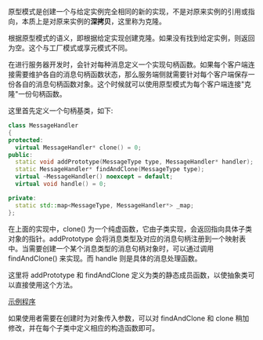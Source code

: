 
原型模式是创建一个与给定实例完全相同的新的实现，不是对原来实例的引用或指向，本质上是对原来实例的**深拷贝**，这里称为克隆。

根据原型模式的语义，即根据给定实现创建克隆。如果没有找到给定实例，则返回为空。这个与工厂模式或享元模式不同。

在进行服务器开发时，会针对每种消息定义一个实现句柄函数。如果每个客户端连接需要维护各自的消息句柄函数状态，那么服务端侧就需要针对每个客户端保存一份各自的消息句柄函数对象。这个时候就可以使用原型模式为每个客户端连接"克隆"一份句柄函数。

这里首先定义一个句柄基类，如下:
```c++
class MessageHandler
{
protected:
  virtual MessageHandler* clone() = 0;
public:
  static void addPrototype(MessageType type, MessageHandler* handler);
  static MessageHandler* findAndClone(MessageType type);
  virtual ~MessageHandler() noexcept = default;
  virtual void handle() = 0;

private:
  static std::map<MessageType, MessageHandler*> _map;
};
```
在上面的实现中，clone() 为一个纯虚函数，它由子类实现，会返回指向具体子类对象的指针。addPrototype 会将消息类型及对应的消息句柄注册到一个映射表中。当需要创建一个某个消息类型的消息句柄对象时，可以通过调用 findAndClone() 来实现。而 handle 则是具体的消息处理函数。

这里将 addPrototype 和 findAndClone 定义为类的静态成员函数，以使抽象类可以直接使用这个方法。

[示例程序](handler.h)

如果使用者需要在创建时为对象传入参数，可以对 findAndClone 和 clone 稍加修改，并在每个子类中定义相应的构造函数即可。
